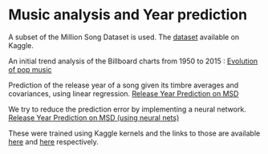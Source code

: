 # Music analysis and Year prediction
A subset of the Million Song Dataset is used.
The [dataset](https://www.kaggle.com/uciml/msd-audio-features) available on Kaggle.

An initial trend analysis of the Billboard charts from 1950 to 2015 : 
[Evolution of pop music](https://github.com/raghav1810/Music-analysis-and-Year-prediction/blob/master/Evolution%20of%20Pop%20Music.ipynb)


Prediction of the release year of a song given its timbre averages and covariances, using linear regression.
[Release Year Prediction on MSD](https://github.com/raghav1810/Music-analysis-and-Year-prediction/blob/master/release-year-prediction-on-msd.ipynb)


We try to reduce the prediction error by implementing a neural network.
[Release Year Prediction on MSD (using neural nets)](https://github.com/raghav1810/Music-analysis-and-Year-prediction/blob/master/release-year-prediction-on-msd-using-neural-nets.ipynb)

These were trained using Kaggle kernels and the links to those are available [here](https://www.kaggle.com/raghav1810/release-year-prediction-on-msd) and [here](https://www.kaggle.com/raghav1810/release-year-prediction-on-msd-using-neural-nets) respectively.
